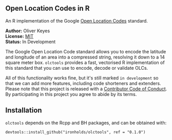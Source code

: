 ## Open Location Codes in R

An R implementation of the Google [Open Location Codes](http://openlocationcode.com) standard.

__Author:__ Oliver Keyes<br/>
__License:__ [MIT](http://opensource.org/licenses/MIT)<br/>
__Status:__ In Development

The Google Open Location Code standard allows you to encode the latitude and longitude of an area into a compressed string,
resolving it down to a 14 square meter box. `olctools` provides a fast, vectorised R implementation of this standard that
you can use to encode, decode or validate OLCs.

All of this functionality works fine, but it's still marked `in development` so that we can add more features, including code
shorteners and extenders. Please note that this project is released with a [Contributor Code of Conduct](CONDUCT.md). By participating in this project you agree to abide by its terms.

## Installation

`olctools` depends on the Rcpp and BH packages, and can be obtained with:

    devtools::install_github("ironholds/olctools", ref = "0.1.0")

